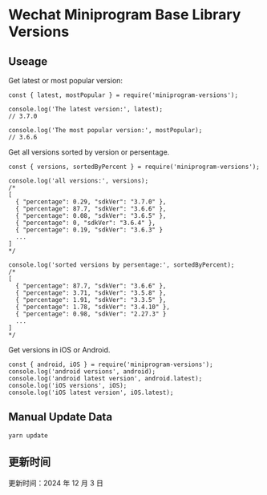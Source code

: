 
# Wechat Miniprogram Base Library Versions

## Useage

Get latest or most popular version:

```;
const { latest, mostPopular } = require('miniprogram-versions');

console.log('The latest version:', latest);
// 3.7.0

console.log('The most popular version:', mostPopular);
// 3.6.6

```

Get all versions sorted by version or persentage.

```
const { versions, sortedByPercent } = require('miniprogram-versions');

console.log('all versions:', versions);
/*
[
  { "percentage": 0.29, "sdkVer": "3.7.0" },
  { "percentage": 87.7, "sdkVer": "3.6.6" },
  { "percentage": 0.08, "sdkVer": "3.6.5" },
  { "percentage": 0, "sdkVer": "3.6.4" },
  { "percentage": 0.19, "sdkVer": "3.6.3" }
  ...
]
*/

console.log('sorted versions by persentage:', sortedByPercent);
/*
[
  { "percentage": 87.7, "sdkVer": "3.6.6" },
  { "percentage": 3.71, "sdkVer": "3.5.8" },
  { "percentage": 1.91, "sdkVer": "3.3.5" },
  { "percentage": 1.78, "sdkVer": "3.4.10" },
  { "percentage": 0.98, "sdkVer": "2.27.3" }
  ...
]
*/
```

Get versions in iOS or Android.

```
const { android, iOS } = require('miniprogram-versions');
console.log('android versions', android);
console.log('android latest version', android.latest);
console.log('iOS versions', iOS);
console.log('iOS latest version', iOS.latest);
```

## Manual Update Data

```
yarn update
```

## 更新时间

更新时间：2024 年 12 月 3 日
